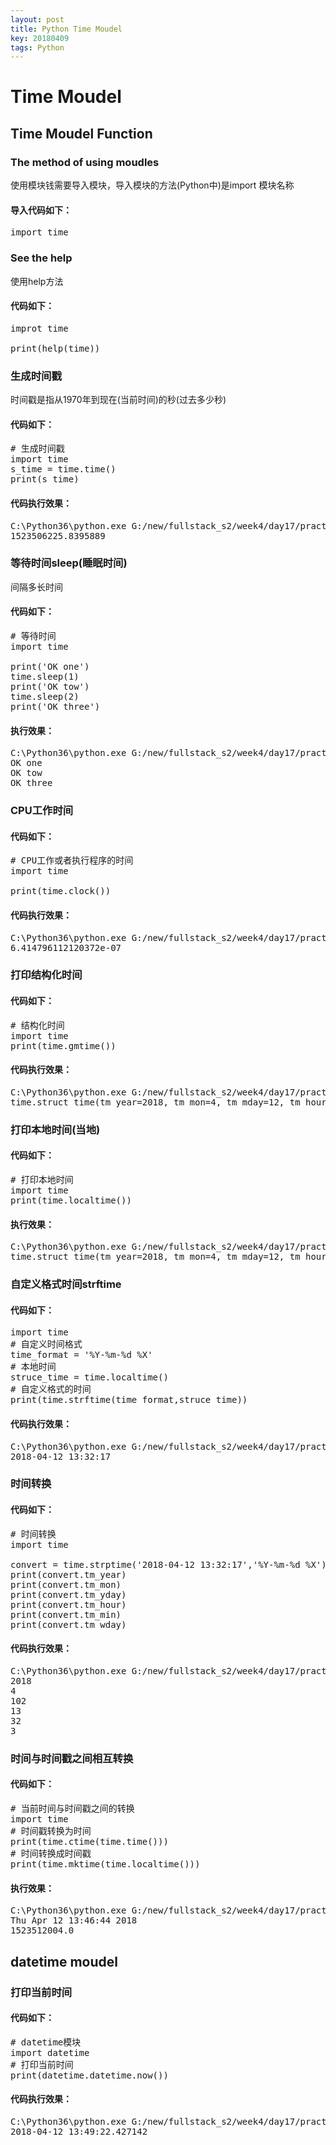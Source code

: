 ```yaml
---
layout: post
title: Python Time Moudel
key: 20180409
tags: Python
---
```


# Time Moudel

## Time Moudel Function

### The method of using moudles

使用模块钱需要导入模块，导入模块的方法(Python中)是import 模块名称

#### 导入代码如下：

<pre>
import time
</pre>

### See the help

使用help方法

#### 代码如下：

<pre>
improt time

print(help(time))
</pre>

### 生成时间戳

时间戳是指从1970年到现在(当前时间)的秒(过去多少秒)

#### 代码如下：

<pre>
# 生成时间戳
import time
s_time = time.time()
print(s_time)
</pre>

#### 代码执行效果：

<pre>
C:\Python36\python.exe G:/new/fullstack_s2/week4/day17/practice_time_moude.py
1523506225.8395889
</pre>

### 等待时间sleep(睡眠时间)

间隔多长时间

#### 代码如下：

<pre>
# 等待时间
import time

print('OK one')
time.sleep(1)
print('OK tow')
time.sleep(2)
print('OK three')
</pre>

#### 执行效果：

<pre>
C:\Python36\python.exe G:/new/fullstack_s2/week4/day17/practice_time_moude.py
OK one
OK tow
OK three
</pre>

### CPU工作时间

#### 代码如下：

<pre>
# CPU工作或者执行程序的时间
import time

print(time.clock())
</pre>

#### 代码执行效果：

<pre>
C:\Python36\python.exe G:/new/fullstack_s2/week4/day17/practice_time_moude.py
6.414796112120372e-07
</pre>

### 打印结构化时间

#### 代码如下：

<pre>
# 结构化时间
import time
print(time.gmtime())
</pre>

#### 代码执行效果：

<pre>
C:\Python36\python.exe G:/new/fullstack_s2/week4/day17/practice_time_moude.py
time.struct_time(tm_year=2018, tm_mon=4, tm_mday=12, tm_hour=5, tm_min=20, tm_sec=33, tm_wday=3, tm_yday=102, tm_isdst=0)
</pre>

### 打印本地时间(当地)

#### 代码如下：

<pre>
# 打印本地时间
import time
print(time.localtime())
</pre>

#### 执行效果：

<pre>
C:\Python36\python.exe G:/new/fullstack_s2/week4/day17/practice_time_moude.py
time.struct_time(tm_year=2018, tm_mon=4, tm_mday=12, tm_hour=13, tm_min=25, tm_sec=33, tm_wday=3, tm_yday=102, tm_isdst=0)
</pre>

### 自定义格式时间strftime

#### 代码如下：

<pre>
import time
# 自定义时间格式
time_format = '%Y-%m-%d %X'
# 本地时间
struce_time = time.localtime()
# 自定义格式的时间
print(time.strftime(time_format,struce_time))
</pre>

#### 代码执行效果：

<pre>
C:\Python36\python.exe G:/new/fullstack_s2/week4/day17/practice_time_moude.py
2018-04-12 13:32:17
</pre>

### 时间转换

#### 代码如下：

<pre>
# 时间转换
import time

convert = time.strptime('2018-04-12 13:32:17','%Y-%m-%d %X')
print(convert.tm_year)
print(convert.tm_mon)
print(convert.tm_yday)
print(convert.tm_hour)
print(convert.tm_min)
print(convert.tm_wday)
</pre>

#### 代码执行效果：

<pre>
C:\Python36\python.exe G:/new/fullstack_s2/week4/day17/practice_time_moude.py
2018
4
102
13
32
3
</pre>

### 时间与时间戳之间相互转换

#### 代码如下：

<pre>
# 当前时间与时间戳之间的转换
import time
# 时间戳转换为时间
print(time.ctime(time.time()))
# 时间转换成时间戳
print(time.mktime(time.localtime()))
</pre>

#### 执行效果：

<pre>
C:\Python36\python.exe G:/new/fullstack_s2/week4/day17/practice_time_moude.py
Thu Apr 12 13:46:44 2018
1523512004.0
</pre>

## datetime moudel

### 打印当前时间

#### 代码如下：

<pre>
# datetime模块
import datetime
# 打印当前时间
print(datetime.datetime.now())
</pre>

#### 代码执行效果：

<pre>
C:\Python36\python.exe G:/new/fullstack_s2/week4/day17/practice_time_moude.py
2018-04-12 13:49:22.427142
</pre>





